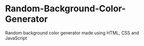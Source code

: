 # Random-Background-Color-Generator
Random background color generator made using HTML, CSS and JavaScript
